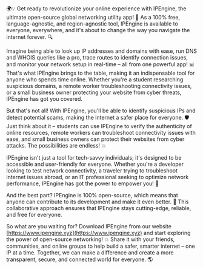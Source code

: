 🌍💡 Get ready to revolutionize your online experience with IPEngine, the ultimate open-source global networking utility app! 🚀 As a 100% free, language-agnostic, and region-agnostic tool, IPEngine is available to everyone, everywhere, and it's about to change the way you navigate the internet forever. 🔍

Imagine being able to look up IP addresses and domains with ease, run DNS and WHOIS queries like a pro, trace routes to identify connection issues, and monitor your network setup in real-time – all from one powerful app! 📊 That's what IPEngine brings to the table, making it an indispensable tool for anyone who spends time online. Whether you're a student researching suspicious domains, a remote worker troubleshooting connectivity issues, or a small business owner protecting your website from cyber threats, IPEngine has got you covered.

But that's not all! With IPEngine, you'll be able to identify suspicious IPs and detect potential scams, making the internet a safer place for everyone. 🛡️ Just think about it – students can use IPEngine to verify the authenticity of online resources, remote workers can troubleshoot connectivity issues with ease, and small business owners can protect their websites from cyber attacks. The possibilities are endless! 💥

IPEngine isn't just a tool for tech-savvy individuals; it's designed to be accessible and user-friendly for everyone. Whether you're a developer looking to test network connectivity, a traveler trying to troubleshoot internet issues abroad, or an IT professional seeking to optimize network performance, IPEngine has got the power to empower you! 💪

And the best part? IPEngine is 100% open-source, which means that anyone can contribute to its development and make it even better. 🤝 This collaborative approach ensures that IPEngine stays cutting-edge, reliable, and free for everyone.

So what are you waiting for? Download IPEngine from our website [https://www.ipengine.xyz](https://www.ipengine.xyz) and start exploring the power of open-source networking! 💥 Share it with your friends, communities, and online groups to help build a safer, smarter internet – one IP at a time. Together, we can make a difference and create a more transparent, secure, and connected world for everyone. 🌎